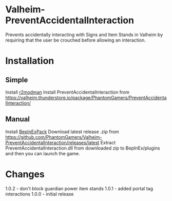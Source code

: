 # Valheim-PreventAccidentalInteraction
 Prevents accidentally interacting with Signs and Item Stands in Valheim by requiring that the user be crouched before allowing an interaction.
 
 # Installation
 ## Simple
 Install [r2modman](https://valheim.thunderstore.io/package/ebkr/r2modman/)
 Install PreventAccidentalInteraction from https://valheim.thunderstore.io/package/PhantomGamers/PreventAccidentalInteraction/
 ## Manual
 Install [BepInExPack](https://valheim.thunderstore.io/package/denikson/BepInExPack_Valheim/)
 Download latest release .zip from https://github.com/PhantomGamers/Valheim-PreventAccidentalInteraction/releases/latest
 Extract PreventAccidentalInteraction.dll from downloaded zip to BepInEx/plugins and then you can launch the game.
 
 # Changes
 1.0.2 - don't block guardian power item stands
 1.0.1 - added portal tag interactions
 1.0.0 - initial release
